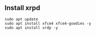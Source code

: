  ## Install xrpd
 ```
 sudo apt update
 sudo apt install xfce4 xfce4-goodies -y
 sudo apt install xrdp -y
 ```
